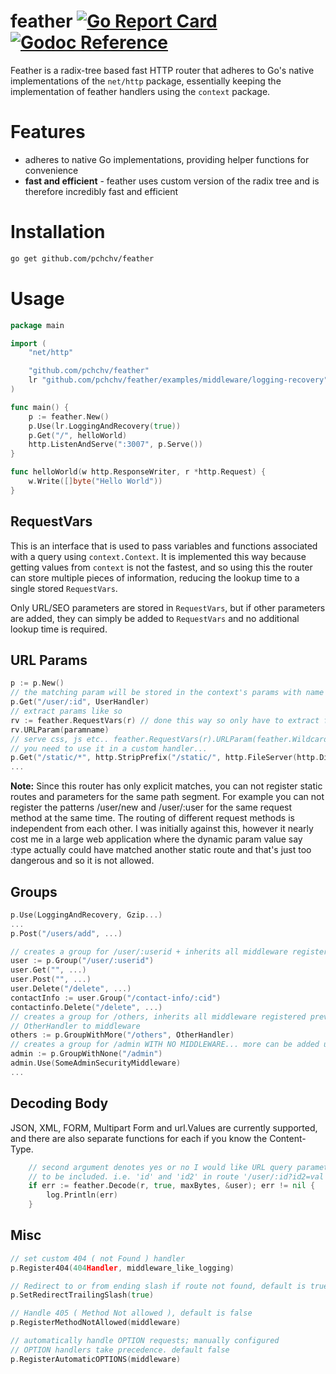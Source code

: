 # feather [![Go Report Card](https://goreportcard.com/badge/github.com/pchchv/feather)](https://goreportcard.com/report/github.com/pchchv/feather) [![Godoc Reference](https://pkg.go.dev/badge/github.com/pchchv/feather)](https://pkg.go.dev/github.com/pchchv/feather)

Feather is a radix-tree based fast HTTP router that adheres to Go's native implementations of the `net/http` package, essentially keeping the implementation of feather handlers using the `context` package.

# Features

- adheres to native Go implementations, providing helper functions for convenience
- **fast and efficient** - feather uses custom version of the radix tree and is therefore incredibly fast and efficient

# Installation
 
```sh
go get github.com/pchchv/feather
```

# Usage

```go
package main

import (
	"net/http"

	"github.com/pchchv/feather"
	lr "github.com/pchchv/feather/examples/middleware/logging-recovery"
)

func main() {
	p := feather.New()
	p.Use(lr.LoggingAndRecovery(true))
	p.Get("/", helloWorld)
	http.ListenAndServe(":3007", p.Serve())
}

func helloWorld(w http.ResponseWriter, r *http.Request) {
	w.Write([]byte("Hello World"))
}
```

## RequestVars

This is an interface that is used to pass variables and functions associated with a query using `context.Context`. It is implemented this way because getting values from `context` is not the fastest, and so using this the router can store multiple pieces of information, reducing the lookup time to a single stored `RequestVars`.

Only URL/SEO parameters are stored in `RequestVars`, but if other parameters are added, they can simply be added to `RequestVars` and no additional lookup time is required.

## URL Params

```go
p := p.New()
// the matching param will be stored in the context's params with name "id"
p.Get("/user/:id", UserHandler)
// extract params like so
rv := feather.RequestVars(r) // done this way so only have to extract from context once, read above
rv.URLParam(paramname)
// serve css, js etc.. feather.RequestVars(r).URLParam(feather.WildcardParam) will return the remaining path if 
// you need to use it in a custom handler...
p.Get("/static/*", http.StripPrefix("/static/", http.FileServer(http.Dir("static"))).ServeHTTP)
...
```

**Note:** Since this router has only explicit matches, you can not register static routes and parameters for the same path segment. For example you can not register the patterns /user/new and /user/:user for the same request method at the same time. The routing of different request methods is independent from each other. I was initially against this, however it nearly cost me in a large web application where the dynamic param value say :type actually could have matched another static route and that's just too dangerous and so it is not allowed.

## Groups

```go
p.Use(LoggingAndRecovery, Gzip...)
...
p.Post("/users/add", ...)

// creates a group for /user/:userid + inherits all middleware registered previously by p
user := p.Group("/user/:userid")
user.Get("", ...)
user.Post("", ...)
user.Delete("/delete", ...)
contactInfo := user.Group("/contact-info/:cid")
contactinfo.Delete("/delete", ...)
// creates a group for /others, inherits all middleware registered previously by p + adds 
// OtherHandler to middleware
others := p.GroupWithMore("/others", OtherHandler)
// creates a group for /admin WITH NO MIDDLEWARE... more can be added using admin.Use()
admin := p.GroupWithNone("/admin")
admin.Use(SomeAdminSecurityMiddleware)
...
```

## Decoding Body

JSON, XML, FORM, Multipart Form and url.Values are currently supported, and there are also separate functions for each if you know the Content-Type.

```go
	// second argument denotes yes or no I would like URL query parameter fields
	// to be included. i.e. 'id' and 'id2' in route '/user/:id?id2=val' should it be included.
	if err := feather.Decode(r, true, maxBytes, &user); err != nil {
		log.Println(err)
	}
```

## Misc

```go
// set custom 404 ( not Found ) handler
p.Register404(404Handler, middleware_like_logging)

// Redirect to or from ending slash if route not found, default is true
p.SetRedirectTrailingSlash(true)

// Handle 405 ( Method Not allowed ), default is false
p.RegisterMethodNotAllowed(middleware)

// automatically handle OPTION requests; manually configured
// OPTION handlers take precedence. default false
p.RegisterAutomaticOPTIONS(middleware)
```